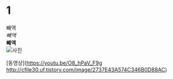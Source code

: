 # 1 
뺴액  
*뺴액*   
**뺴액**  
![사진](http://cfile30.uf.tistory.com/image/2737E43A574C346B0D88AC) 

[동영상](https://youtu.be/O8_hPaV_F9g http://cfile30.uf.tistory.com/image/2737E43A574C346B0D88AC)
